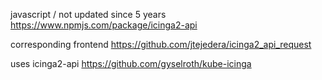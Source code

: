 
javascript / not updated since 5 years
https://www.npmjs.com/package/icinga2-api

corresponding frontend
https://github.com/jtejedera/icinga2_api_request

uses icinga2-api
https://github.com/gyselroth/kube-icinga

